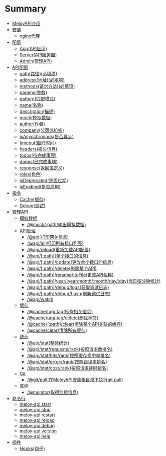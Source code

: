 # Summary

* [MeloyAPI介绍](README.md)
* [安装](an-zhuang.md)
  * [nginx代理](an-zhuang/nginxdai-li.md)
* [配置](chapter1.md)
  * [App\(API应用\)](chapter1/ying-yong.md)
  * [Server\(API服务器\)](chapter1/serverfu-wu-566829.md)
  * [Admin\(管理API\)](chapter1/adminguan-li-jie-976229.md)
* [API配置](jie-kou-pei-zhi.md)
  * [path\(路径\)\(必填项\)](jie-kou-pei-zhi/pathlu-5f8429.md)
  * [address\(地址\)\(必填项\)](jie-kou-pei-zhi/addressdi-574029.md)
  * [methods\(请求方法\)\(必填项\)](jie-kou-pei-zhi/methodsqing-qiu-fang-6cd529.md)
  * [params\(参数\)](jie-kou-pei-zhi/paramscan-657029.md)
  * [pattern\(匹配模式\)](jie-kou-pei-zhi/patternpi-pei-mo-5f0f29.md)
  * [name\(名称\)](jie-kou-pei-zhi/nameming-79f029.md)
  * [description\(描述\)](jie-kou-pei-zhi/descriptionmiao-8ff029.md)
  * [mock\(模拟数据\)](jie-kou-pei-zhi/mockmo-ni-shu-636e29.md)
  * [author\(作者\)](jie-kou-pei-zhi/authorzuo-800529.md)
  * [company\(公司或机构\)](jie-kou-pei-zhi/companygong-si-huo-zu-7ec7295d.md)
  * [isAsynchronous\(是否异步\)](jie-kou-pei-zhi/isasynchronousshi-fou-yi-6b6529.md)
  * [timeout\(超时时间\)](jie-kou-pei-zhi/timeoutchao-shi-shi-95f429.md)
  * [headers\(报头信息\)](jie-kou-pei-zhi/headersbao-tou-xin-606f29.md)
  * [todos\(待完成事项\)](jie-kou-pei-zhi/todosdai-wan-cheng-shi-987929.md)
  * [dones\(已完成事项\)](jie-kou-pei-zhi/donesyi-wan-cheng-shi-987929.md)
  * [response\(返回值定义\)](jie-kou-pei-zhi/responsefan-hui-zhi-ding-4e4929.md)
  * [roles\(角色\)](jie-kou-pei-zhi/rolesjiao-827229.md)
  * [isDeprecated\(是否过期\)](jie-kou-pei-zhi/isdeprecatedshi-fou-guo-671f29.md)
  * [isEnabled\(是否启用\)](jie-kou-pei-zhi/isenabledshi-fou-qi-752829.md)
* [指令](zhi-ling.md)
  * [Cache\(缓存\)](zhi-ling/huan-cun.md)
  * [Debug\(调试\)](zhi-ling/debugdiao-8bd529.md)
* [管理API](guan-li-jie-kou.md)
  * [模拟数据](guan-li-jie-kou/mo-ni-shu-ju.md)
    * [/@mock/:path\(输出模拟数据\)](guan-li-jie-kou/mockpath-shu-chu-mo-ni-shu-ju.md)
  * [API管理](guan-li-jie-kou/apiguan-li.md)
    * [/@api\(打印网关信息\)](guan-li-jie-kou/apida-yin-jie-kou-xin-606f29.md)
    * [/@api/all\(打印所有接口列表\)](guan-li-jie-kou/apiallda-yin-suo-you-jie-kou-lie-886829.md)
    * [/@api/reload\(重新加载API配置\)](guan-li-jie-kou/apireloadzhong-xin-jia-zai-api-pei-7f6e29.md)
    * [/@api/\[:path\]\(单个接口的信息\)](guan-li-jie-kou/apipathdan-ge-jie-kou-de-xin-606f29.md)
    * [/@api/\[:path\]/update\(更改单个接口的信息\)](guan-li-jie-kou/apipathupdategeng-gai-dan-ge-jie-kou-de-xin-606f29.md)
    * [/@api/\[:path\]/delete\(删除某个API\)](guan-li-jie-kou/apipathdeleteshan-chu-mou-ge-api.md)
    * [/@api/\[:path\]/rename/:toFile\(更改API名称\)](guan-li-jie-kou/apipathrenametofilegeng-gai-api-ming-79f029.md)
    * [/@api/\[:path\]/year/:year/month/:month/day/:day\(当日按分钟统计\)](guan-li-jie-kou/apipathyearyearmonthmonthdaydaydang-ri-an-fen-zhong-tong-8ba129.md)
    * [/@api/\[:path\]/debug/logs\(获取调试日志\)](guan-li-jie-kou/apipathdebuglogshuo-qu-diao-shi-ri-5fd729.md)
    * [/@api/\[:path\]/debug/flush\(刷新调试日志\)](guan-li-jie-kou/apipathdebugflushshua-xin-diao-shi-ri-5fd729.md)
    * [/@api/watch](guan-li-jie-kou/apiwatch.md)
  * [缓存](guan-li-jie-kou/huan-cun.md)
    * [/@cache/tag/:tag\(标签相关信息\)](guan-li-jie-kou/cachetagtagbiao-qian-xiang-guan-xin-606f29.md)
    * [/@cache/tag/:tag/delete\(删除标签\)](guan-li-jie-kou/cachetagtagdeleteshan-chu-biao-7b7e29.md)
    * [/@cache/\[:path\]/clear\(清除某个API关联的缓存\)](guan-li-jie-kou/cachepathclearqing-chu-mou-ge-api-guan-lian-de-huan-5b5829.md)
    * [/@cache/clear\(清除所有缓存\)](guan-li-jie-kou/cacheclearqing-chu-suo-you-huan-5b5829.md)
  * [统计](guan-li-jie-kou/tong-ji.md)
    * [/@api/stat\(整体统计\)](guan-li-jie-kou/tong-ji/apistatzheng-ti-tong-8ba129.md)
    * [/@api/stat/requests/rank\(按照请求数排名\)](guan-li-jie-kou/tong-ji/apistatrequestsrankan-zhao-qing-qiu-shu-pai-540d29.md)
    * [/@api/stat/hits/rank\(按照缓存命中率排名\)](guan-li-jie-kou/tong-ji/apistathitsrankan-zhao-huan-cun-ming-zhong-lv-pai-540d29.md)
    * [/@api/stat/errors/rank\(按照错误率排名\)](guan-li-jie-kou/tong-ji/apistaterrorsrankan-zhao-cuo-wu-lv-pai-540d29.md)
    * [/@api/stat/cost/rank\(按照请求耗时排名\)](guan-li-jie-kou/tong-ji/apistatcostrankan-zhao-qing-qiu-hao-shi-pai-540d29.md)
  * [Git](guan-li-jie-kou/git.md)
    * [/@git/pull\(在MeloyAPI安装根目录下执行git pull\)](guan-li-jie-kou/gitpullzai-meloyapi-an-zhuang-gen-mu-lu-xia-zhi-xing-git-pull.md)
  * 监控
    * [/@monitor\(取得监控信息\)](guan-li-jie-kou/monitorqu-de-jian-kong-xin-606f29.md)
* [命令行](ming-ling-xing.md)
  * [meloy-api start](ming-ling-xing/meloy-api-start.md)
  * [meloy-api stop](ming-ling-xing/meloy-api-stop.md)
  * [meloy-api restart](ming-ling-xing/meloy-api-restart.md)
  * [meloy-api reload](ming-ling-xing/meloy-api-reload.md)
  * [meloy-api debug](ming-ling-xing/meloy-api-debug.md)
  * [meloy-api version](ming-ling-xing/meloy-api-version.md)
  * [meloy-api help](ming-ling-xing/meloy-api-help.md)
* [插件](cha-jian.md)
  * [Hooks\(钩子\)](cha-jian/hooksgou-5b5029.md)

